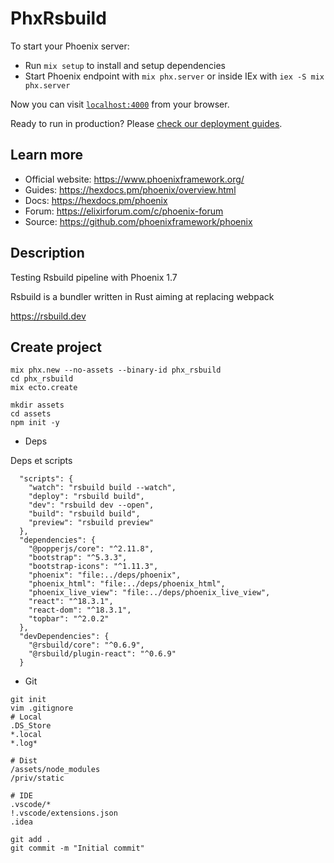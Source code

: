 # PhxRsbuild

To start your Phoenix server:

  * Run `mix setup` to install and setup dependencies
  * Start Phoenix endpoint with `mix phx.server` or inside IEx with `iex -S mix phx.server`

Now you can visit [`localhost:4000`](http://localhost:4000) from your browser.

Ready to run in production? Please [check our deployment guides](https://hexdocs.pm/phoenix/deployment.html).

## Learn more

  * Official website: https://www.phoenixframework.org/
  * Guides: https://hexdocs.pm/phoenix/overview.html
  * Docs: https://hexdocs.pm/phoenix
  * Forum: https://elixirforum.com/c/phoenix-forum
  * Source: https://github.com/phoenixframework/phoenix

## Description

Testing Rsbuild pipeline with Phoenix 1.7

Rsbuild is a bundler written in Rust aiming at replacing webpack

https://rsbuild.dev

## Create project

```
mix phx.new --no-assets --binary-id phx_rsbuild
cd phx_rsbuild
mix ecto.create

mkdir assets
cd assets
npm init -y
```
* Deps

Deps et scripts

```
  "scripts": {
    "watch": "rsbuild build --watch",
    "deploy": "rsbuild build",
    "dev": "rsbuild dev --open",
    "build": "rsbuild build",
    "preview": "rsbuild preview"
  },
  "dependencies": {
    "@popperjs/core": "^2.11.8",
    "bootstrap": "^5.3.3",
    "bootstrap-icons": "^1.11.3",
    "phoenix": "file:../deps/phoenix",
    "phoenix_html": "file:../deps/phoenix_html",
    "phoenix_live_view": "file:../deps/phoenix_live_view",
    "react": "^18.3.1",
    "react-dom": "^18.3.1",
    "topbar": "^2.0.2"
  },
  "devDependencies": {
    "@rsbuild/core": "^0.6.9",
    "@rsbuild/plugin-react": "^0.6.9"
  }
```

* Git

```
git init 
vim .gitignore
# Local
.DS_Store
*.local
*.log*

# Dist
/assets/node_modules
/priv/static

# IDE
.vscode/*
!.vscode/extensions.json
.idea

git add .
git commit -m "Initial commit"
```